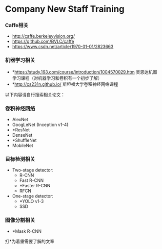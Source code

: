 # Company New Staff Training

### Caffe相关
* http://caffe.berkeleyvision.org/<br />
* https://github.com/BVLC/caffe<br />
* https://www.csdn.net/article/1970-01-01/2823663<br />

### 机器学习相关
* *https://study.163.com/course/introduction/1004570029.htm    吴恩达机器学习课程（对机器学习和卷积有一个初步了解）<br />
* *http://cs231n.github.io/      斯坦福大学卷积神经网络课程<br />

以下内容请自行搜索相关论文：<br />
### 卷积神经网络
* AlexNet<br />
* GoogLeNet (Inception v1-4)<br />
* *ResNet<br />
* DenseNet<br />
* *ShuffleNet<br />
* MobileNet<br />

### 目标检测相关
* Two-stage detector:
  * R-CNN<br />
  * Fast R-CNN<br />
  * *Faster R-CNN<br />
  * RFCN<br />
* One-stage detector:
  * *YOLO v1-3<br />
  * SSD<br />

### 图像分割相关
* *Mask R-CNN<br />


打*为着重需要了解的文章


